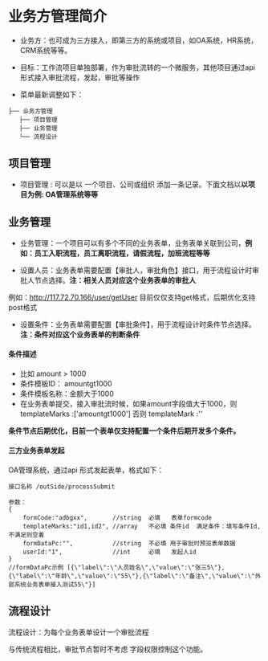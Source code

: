 # 业务方管理简介

* 业务方：也可成为三方接入，即第三方的系统或项目，如OA系统，HR系统，CRM系统等等。

* 目标：工作流项目单独部署，作为审批流转的一个微服务，其他项目通过api形式接入审批流程，发起，审批等操作
 
* 菜单最新调整如下：
```
├── 业务方管理
   ├── 项目管理
   ├── 业务管理 
   └── 流程设计
```
 
## 项目管理

* 项目管理 : 可以是以 一个项目、公司或组织 添加一条记录。下面文档以**以项目为例: OA管理系统等等**

## 业务管理

* 业务管理：一个项目可以有多个不同的业务表单，业务表单关联到公司，**例如：员工入职流程，员工离职流程，请假流程，加班流程等等** 

* 设置人员：业务表单需要配置【审批人，审批角色】接口，用于流程设计时审批人节点选择。**注：相关人员对应这个业务表单的审批人**

例如：http://117.72.70.166/user/getUser 目前仅仅支持get格式，后期优化支持post格式

* 设置条件：业务表单需要配置【审批条件】，用于流程设计时条件节点选择。**注：条件对应这个业务表单的判断条件**

#### 条件描述
* 比如 amount > 1000 
* 条件模板ID： amountgt1000
* 条件模板名称：金额大于1000
* 在业务表单提交，接入审批流时候，如果amount字段值大于1000，则templateMarks :['amountgt1000'] 否则 templateMark :''

**条件节点后期优化，目前一个表单仅支持配置一个条件后期开发多个条件。**

#### 三方业务表单发起
OA管理系统，通过api 形式发起表单，格式如下：
```
接口名称 /outSide/processSubmit

参数：
{
    formCode:"adbgxx",       //string  必填   表单formcode   
    templateMarks:"id1,id2", //array   不必填 条件id  满足条件：填写条件Id,不满足则空着  
    formDataPc:"",           //string  不必填 用于审批时预览表单数据 
    userId:"1",              //int     必填   发起人id     
} 
//formDataPc示例 [{\"label\":\"人员姓名\",\"value\":\"张三5\"},{\"label\":\"年龄\",\"value\":\"55\"},{\"label\":\"备注\",\"value\":\"外部系统业务表单接入测试55\"}] 

``` 
## 流程设计

流程设计：为每个业务表单设计一个审批流程

与传统流程相比，审批节点暂时不考虑 字段权限控制这个功能。
 